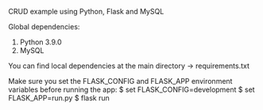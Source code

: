 CRUD example using Python, Flask and MySQL

Global dependencies:
1. Python 3.9.0
2. MySQL

You can find local dependencies at the main directory -> requirements.txt

Make sure you set the FLASK_CONFIG and FLASK_APP environment variables before running the app:
$ set FLASK_CONFIG=development
$ set FLASK_APP=run.py
$ flask run
